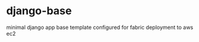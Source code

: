 django-base
===========

minimal django app base template configured for fabric deployment to aws ec2
